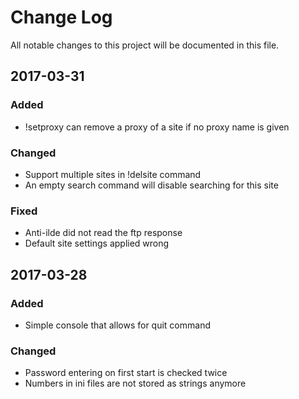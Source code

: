 # Change Log

All notable changes to this project will be documented in this file.

## 2017-03-31

### Added

* !setproxy can remove a proxy of a site if no proxy name is given

### Changed

* Support multiple sites in !delsite command
* An empty search command will disable searching for this site

### Fixed

* Anti-ilde did not read the ftp response
* Default site settings applied wrong

## 2017-03-28

### Added

* Simple console that allows for quit command

### Changed

* Password entering on first start is checked twice
* Numbers in ini files are not stored as strings anymore
